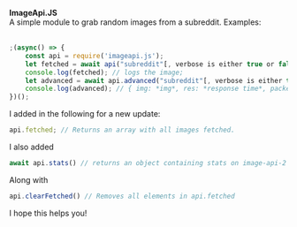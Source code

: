 **ImageApi.JS**<br>
A simple module to grab random images from a subreddit. Examples:<br><br>

```js
;(async() => {
    const api = require('imageapi.js');
    let fetched = await api("subreddit"[, verbose is either true or false])
    console.log(fetched); // logs the image;
    let advanced = await api.advanced("subreddit"[, verbose is either true or false]);
    console.log(advanced); // { img: *img*, res: *response time*, packet: *request number*};
})();
```

I added in the following for a new update:

```js
api.fetched; // Returns an array with all images fetched.
```
I also added
```js
await api.stats() // returns an object containing stats on image-api-2 .glitch.me (async)
```
Along with
```js
api.clearFetched() // Removes all elements in api.fetched
```
I hope this helps you!
